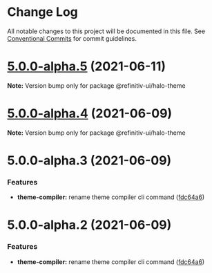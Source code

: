 # Change Log

All notable changes to this project will be documented in this file.
See [Conventional Commits](https://conventionalcommits.org) for commit guidelines.

# [5.0.0-alpha.5](https://git.sami.int.thomsonreuters.com/elf/refinitiv-ui/compare/@refinitiv-ui/halo-theme@5.0.0-alpha.4...@refinitiv-ui/halo-theme@5.0.0-alpha.5) (2021-06-11)

**Note:** Version bump only for package @refinitiv-ui/halo-theme





# [5.0.0-alpha.4](https://git.sami.int.thomsonreuters.com/elf/refinitiv-ui/compare/@refinitiv-ui/halo-theme@5.0.0-alpha.3...@refinitiv-ui/halo-theme@5.0.0-alpha.4) (2021-06-09)

**Note:** Version bump only for package @refinitiv-ui/halo-theme





# 5.0.0-alpha.3 (2021-06-09)


### Features

* **theme-compiler:** rename theme compiler cli command ([fdc64a6](https://git.sami.int.thomsonreuters.com/elf/refinitiv-ui/commits/fdc64a66b5b003d3e039f3d8ebb77fe1a06e7729))





# 5.0.0-alpha.2 (2021-06-09)


### Features

* **theme-compiler:** rename theme compiler cli command ([fdc64a6](https://git.sami.int.thomsonreuters.com/elf/refinitiv-ui/commits/fdc64a66b5b003d3e039f3d8ebb77fe1a06e7729))

